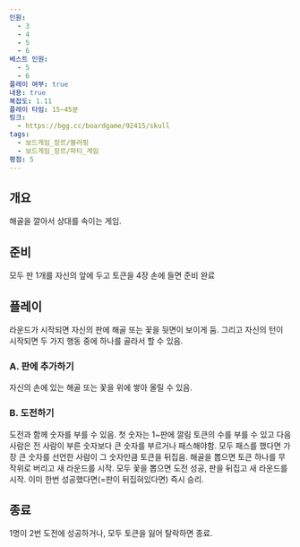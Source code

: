 ```yaml
---
인원:
  - 3
  - 4
  - 5
  - 6
베스트 인원:
  - 5
  - 6
플레이 여부: true
내용: true
복잡도: 1.11
플레이 타임: 15~45분
링크:
  - https://bgg.cc/boardgame/92415/skull
tags:
  - 보드게임_장르/블러핑
  - 보드게임_장르/파티_게임
평점: 5
---
```

## 개요
해골을 깔아서 상대를 속이는 게임.
## 준비
모두 판 1개를 자신의 앞에 두고 토큰을 4장 손에 들면 준비 완료
## 플레이
라운드가 시작되면 자신의 판에 해골 또는 꽃을 뒷면이 보이게 둠.
그리고 자신의 턴이 시작되면 두 가지 행동 중에 하나를 골라서 할 수 있음.
### A. 판에 추가하기
자신의 손에 있는 해골 또는 꽃을 위에 쌓아 올릴 수 있음.
### B. 도전하기
도전과 함께 숫자를 부를 수 있음. 첫 숫자는 1~판에 깔림 토큰의 수를 부를 수 있고
다음 사람은 전 사람이 부른 숫자보다 큰 숫자를 부르거나 패스해야함.
모두 패스를 했다면 가장 큰 숫자를 선언한 사람이 그 숫자만큼 토큰을 뒤집음.
해골을 뽑으면 토큰 하나를 무작위로 버리고 새 라운드를 시작.
모두 꽃을 뽑으면 도전 성공, 판을 뒤집고 새 라운드를 시작.
이미 한번 성공했다면(=판이 뒤집혀있다면) 즉시 승리.
## 종료
1명이 2번 도전에 성공하거나, 모두 토큰을 잃어 탈락하면 종료.